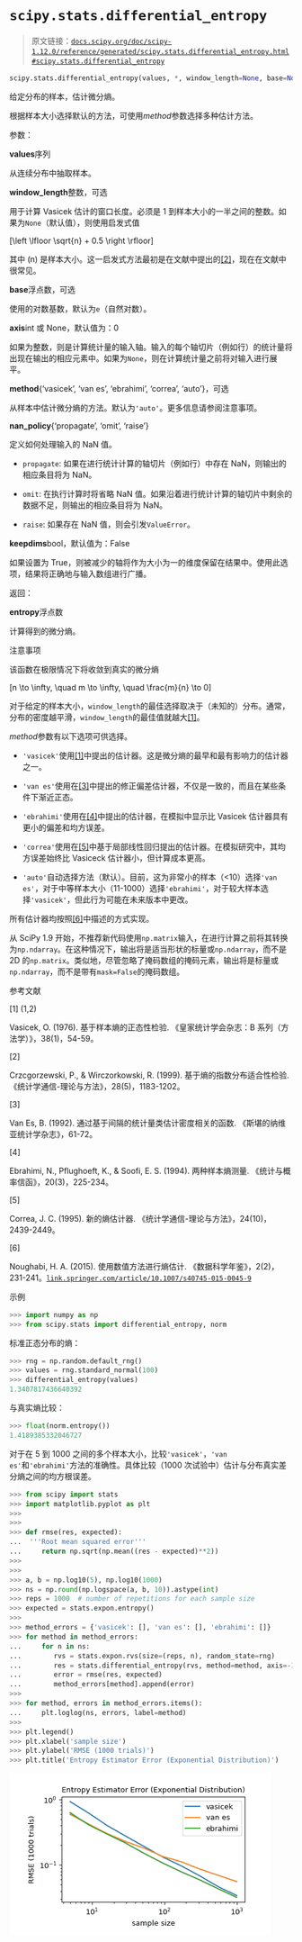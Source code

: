 # `scipy.stats.differential_entropy`

> 原文链接：[`docs.scipy.org/doc/scipy-1.12.0/reference/generated/scipy.stats.differential_entropy.html#scipy.stats.differential_entropy`](https://docs.scipy.org/doc/scipy-1.12.0/reference/generated/scipy.stats.differential_entropy.html#scipy.stats.differential_entropy)

```py
scipy.stats.differential_entropy(values, *, window_length=None, base=None, axis=0, method='auto', nan_policy='propagate', keepdims=False)
```

给定分布的样本，估计微分熵。

根据样本大小选择默认的方法，可使用*method*参数选择多种估计方法。

参数：

**values**序列

从连续分布中抽取样本。

**window_length**整数，可选

用于计算 Vasicek 估计的窗口长度。必须是 1 到样本大小的一半之间的整数。如果为`None`（默认值），则使用启发式值

\[\left \lfloor \sqrt{n} + 0.5 \right \rfloor\]

其中 \(n\) 是样本大小。这一启发式方法最初是在文献中提出的[[2]](#raf58c91bd86c-2)，现在在文献中很常见。

**base**浮点数，可选

使用的对数基数，默认为`e`（自然对数）。

**axis**int 或 None，默认值为：0

如果为整数，则是计算统计量的输入轴。输入的每个轴切片（例如行）的统计量将出现在输出的相应元素中。如果为`None`，则在计算统计量之前将对输入进行展平。

**method**{‘vasicek’, ‘van es’, ‘ebrahimi’, ‘correa’, ‘auto’}，可选

从样本中估计微分熵的方法。默认为`'auto'`。更多信息请参阅注意事项。

**nan_policy**{‘propagate’, ‘omit’, ‘raise’}

定义如何处理输入的 NaN 值。

+   `propagate`: 如果在进行统计计算的轴切片（例如行）中存在 NaN，则输出的相应条目将为 NaN。

+   `omit`: 在执行计算时将省略 NaN 值。如果沿着进行统计计算的轴切片中剩余的数据不足，则输出的相应条目将为 NaN。

+   `raise`: 如果存在 NaN 值，则会引发`ValueError`。

**keepdims**bool，默认值为：False

如果设置为 True，则被减少的轴将作为大小为一的维度保留在结果中。使用此选项，结果将正确地与输入数组进行广播。

返回：

**entropy**浮点数

计算得到的微分熵。

注意事项

该函数在极限情况下将收敛到真实的微分熵

\[n \to \infty, \quad m \to \infty, \quad \frac{m}{n} \to 0\]

对于给定的样本大小，`window_length`的最佳选择取决于（未知的）分布。通常，分布的密度越平滑，`window_length`的最佳值就越大[[1]](#raf58c91bd86c-1)。

*method*参数有以下选项可供选择。

+   `'vasicek'`使用[[1]](#raf58c91bd86c-1)中提出的估计器。这是微分熵的最早和最有影响力的估计器之一。

+   `'van es'`使用在[[3]](#raf58c91bd86c-3)中提出的修正偏差估计器，不仅是一致的，而且在某些条件下渐近正态。

+   `'ebrahimi'`使用在[[4]](#raf58c91bd86c-4)中提出的估计器，在模拟中显示比 Vasicek 估计器具有更小的偏差和均方误差。

+   `'correa'`使用在[[5]](#raf58c91bd86c-5)中基于局部线性回归提出的估计器。在模拟研究中，其均方误差始终比 Vasiceck 估计器小，但计算成本更高。

+   `'auto'`自动选择方法（默认）。目前，这为非常小的样本（<10）选择`'van es'`，对于中等样本大小（11-1000）选择`'ebrahimi'`，对于较大样本选择`'vasicek'`，但此行为可能在未来版本中更改。

所有估计器均按照[[6]](#raf58c91bd86c-6)中描述的方式实现。

从 SciPy 1.9 开始，不推荐新代码使用`np.matrix`输入，在进行计算之前将其转换为`np.ndarray`。在这种情况下，输出将是适当形状的标量或`np.ndarray`，而不是 2D 的`np.matrix`。类似地，尽管忽略了掩码数组的掩码元素，输出将是标量或`np.ndarray`，而不是带有`mask=False`的掩码数组。

参考文献

[1] (1,2)

Vasicek, O. (1976). 基于样本熵的正态性检验. 《皇家统计学会杂志：B 系列（方法学）》，38(1)，54-59。

[2]

Crzcgorzewski, P., & Wirczorkowski, R. (1999). 基于熵的指数分布适合性检验. 《统计学通信-理论与方法》，28(5)，1183-1202。

[3]

Van Es, B. (1992). 通过基于间隔的统计量类估计密度相关的函数. 《斯堪的纳维亚统计学杂志》，61-72。

[4]

Ebrahimi, N., Pflughoeft, K., & Soofi, E. S. (1994). 两种样本熵测量. 《统计与概率信函》，20(3)，225-234。

[5]

Correa, J. C. (1995). 新的熵估计器. 《统计学通信-理论与方法》，24(10)，2439-2449。

[6]

Noughabi, H. A. (2015). 使用数值方法进行熵估计. 《数据科学年鉴》，2(2)，231-241。[`link.springer.com/article/10.1007/s40745-015-0045-9`](https://link.springer.com/article/10.1007/s40745-015-0045-9)

示例

```py
>>> import numpy as np
>>> from scipy.stats import differential_entropy, norm 
```

标准正态分布的熵：

```py
>>> rng = np.random.default_rng()
>>> values = rng.standard_normal(100)
>>> differential_entropy(values)
1.3407817436640392 
```

与真实熵比较：

```py
>>> float(norm.entropy())
1.4189385332046727 
```

对于在 5 到 1000 之间的多个样本大小，比较`'vasicek'`，`'van es'`和`'ebrahimi'`方法的准确性。具体比较（1000 次试验中）估计与分布真实差分熵之间的均方根误差。

```py
>>> from scipy import stats
>>> import matplotlib.pyplot as plt
>>>
>>>
>>> def rmse(res, expected):
...  '''Root mean squared error'''
...     return np.sqrt(np.mean((res - expected)**2))
>>>
>>>
>>> a, b = np.log10(5), np.log10(1000)
>>> ns = np.round(np.logspace(a, b, 10)).astype(int)
>>> reps = 1000  # number of repetitions for each sample size
>>> expected = stats.expon.entropy()
>>>
>>> method_errors = {'vasicek': [], 'van es': [], 'ebrahimi': []}
>>> for method in method_errors:
...     for n in ns:
...        rvs = stats.expon.rvs(size=(reps, n), random_state=rng)
...        res = stats.differential_entropy(rvs, method=method, axis=-1)
...        error = rmse(res, expected)
...        method_errors[method].append(error)
>>>
>>> for method, errors in method_errors.items():
...     plt.loglog(ns, errors, label=method)
>>>
>>> plt.legend()
>>> plt.xlabel('sample size')
>>> plt.ylabel('RMSE (1000 trials)')
>>> plt.title('Entropy Estimator Error (Exponential Distribution)') 
```

![../../_images/scipy-stats-differential_entropy-1.png](img/63ebbb7c813924ccef260ee2ad5fb94b.png)
